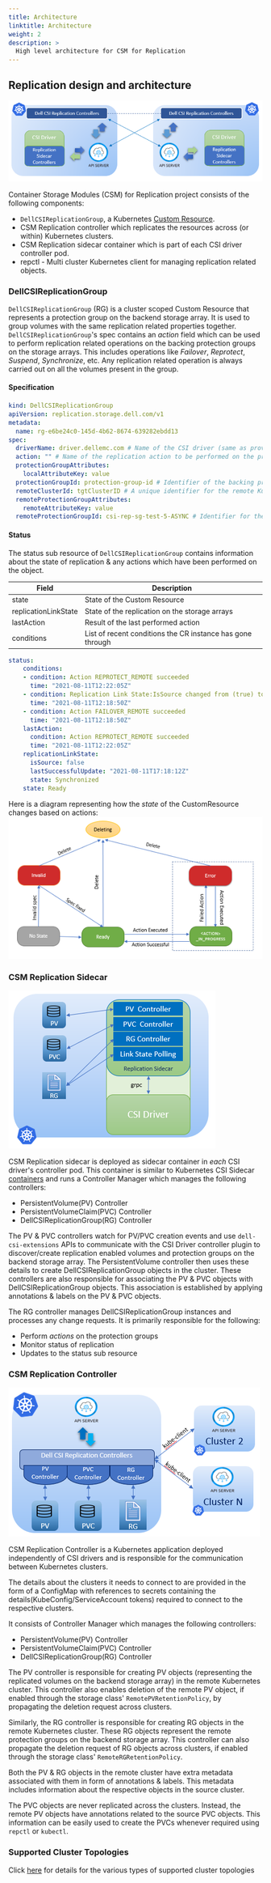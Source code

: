 ```yaml
---
title: Architecture
linktitle: Architecture
weight: 2
description: >
  High level architecture for CSM for Replication
---
```


## Replication design and architecture
![arch](../arch.png)

Container Storage Modules (CSM) for Replication project consists of the following components:

* `DellCSIReplicationGroup`, a Kubernetes [Custom Resource](https://kubernetes.io/docs/concepts/extend-kubernetes/api-extension/custom-resources/).
* CSM Replication controller which replicates the resources across (or within) Kubernetes clusters.
* CSM Replication sidecar container which is part of each CSI driver controller pod.
* repctl - Multi cluster Kubernetes client for managing replication related objects.

### DellCSIReplicationGroup
`DellCSIReplicationGroup` (RG) is a cluster scoped Custom Resource that represents a protection group on the backend storage array.
It is used to group volumes with the same replication related properties together.
`DellCSIReplicationGroup`'s spec contains an _action_ field which can be used to perform replication related operations on the backing protection groups on the storage arrays.
This includes operations like _Failover_, _Reprotect_, _Suspend_, _Synchronize_, etc.
Any replication related operation is always carried out on all the volumes present in the group.

#### Specification

```yaml
kind: DellCSIReplicationGroup
apiVersion: replication.storage.dell.com/v1
metadata:
  name: rg-e6be24c0-145d-4b62-8674-639282ebdd13
spec:
  driverName: driver.dellemc.com # Name of the CSI driver (same as provisioner name in StorageClass)
  action: "" # Name of the replication action to be performed on the protection group
  protectionGroupAttributes:
    localAttributeKey: value
  protectionGroupId: protection-group-id # Identifier of the backing protection group on the Storage Array
  remoteClusterId: tgtClusterID # A unique identifier for the remote Kubernetes Cluster
  remoteProtectionGroupAttributes:
    remoteAttributeKey: value
  remoteProtectionGroupId: csi-rep-sg-test-5-ASYNC # Identifier for the protection group on the remote Storage Array
```

#### Status
The status sub resource of `DellCSIReplicationGroup` contains information about the state of replication & any actions which
have been performed on the object.

| Field        | Description |
| -------------| ----------  |
| state | State of the Custom Resource |
| replicationLinkState | State of the replication on the storage arrays |
| lastAction | Result of the last performed action |
| conditions | List of recent conditions the CR instance has gone through |

```yaml
status:
    conditions:
    - condition: Action REPROTECT_REMOTE succeeded
      time: "2021-08-11T12:22:05Z"
    - condition: Replication Link State:IsSource changed from (true) to (false)
      time: "2021-08-11T12:18:50Z"
    - condition: Action FAILOVER_REMOTE succeeded
      time: "2021-08-11T12:18:50Z"
    lastAction:
      condition: Action REPROTECT_REMOTE succeeded
      time: "2021-08-11T12:22:05Z"
    replicationLinkState:
      isSource: false
      lastSuccessfulUpdate: "2021-08-11T17:18:12Z"
      state: Synchronized
    state: Ready
```

Here is a diagram representing how the _state_ of the CustomResource changes based on actions:
![state](../state.png)


### CSM Replication Sidecar
![sidecar](../sidecar.png)

CSM Replication sidecar is deployed as sidecar container in _each_ CSI driver's controller pod. This container is similar to Kubernetes CSI Sidecar
[containers](https://kubernetes-csi.github.io/docs/sidecar-containers.html) and runs a Controller Manager
which manages the following controllers:
* PersistentVolume(PV) Controller
* PersistentVolumeClaim(PVC) Controller
* DellCSIReplicationGroup(RG) Controller

The PV & PVC controllers watch for PV/PVC creation events and use `dell-csi-extensions` APIs to communicate with the
CSI Driver controller plugin to discover/create replication enabled volumes and protection groups on the backend storage array.
The PersistentVolume controller then uses these details to create DellCSIReplicationGroup objects in the cluster.
These controllers are also responsible for associating the PV & PVC objects with DellCSIReplicationGroup objects. This association is
established by applying annotations & labels on the PV & PVC objects.

The RG controller manages DellCSIReplicationGroup instances and processes any change requests.
It is primarily responsible for the following:

* Perform _actions_ on the protection groups
* Monitor status of replication
* Updates to the status sub resource

### CSM Replication Controller
![common](../common.png)

CSM Replication Controller is a Kubernetes application deployed independently of CSI drivers and is responsible for
the communication between Kubernetes clusters.

The details about the clusters it needs to connect to are provided in the form of a ConfigMap with references to secrets
containing the details(KubeConfig/ServiceAccount tokens) required to connect to the respective clusters.

It consists of Controller Manager which manages the following controllers:
* PersistentVolume(PV) Controller
* PersistentVolumeClaim(PVC) Controller
* DellCSIReplicationGroup(RG) Controller

The PV controller is responsible for creating PV objects (representing the replicated volumes on the backend storage array) in the remote
Kubernetes cluster.
This controller also enables deletion of the remote PV object, if enabled through the storage class' `RemotePVRetentionPolicy`, by propagating the deletion request across clusters.

Similarly, the RG controller is responsible for creating RG objects in the remote Kubernetes cluster. These RG objects represent the
remote protection groups on the backend storage array. This controller can also propagate the deletion request of RG objects across clusters, if enabled through the storage class' `RemoteRGRetentionPolicy`.

Both the PV & RG objects in the remote cluster have extra metadata associated with them in form of annotations & labels. This metadata includes
information about the respective objects in the source cluster.

The PVC objects are never replicated across the clusters. Instead, the remote PV objects have annotations related to the
source PVC objects. This information can be easily used to create the PVCs whenever required using `repctl` or `kubectl`.

### Supported Cluster Topologies
Click [here](../cluster-topologies) for details for the various types of supported cluster topologies
